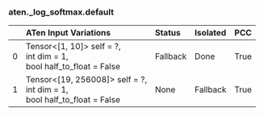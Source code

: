 ### aten._log_softmax.default
|    | ATen Input Variations                                                        | Status   | Isolated   | PCC   |
|---:|:-----------------------------------------------------------------------------|:---------|:-----------|:------|
|  0 | Tensor<[1, 10]> self = ?,<br>int dim = 1,<br>bool half_to_float = False      | Fallback | Done       | True  |
|  1 | Tensor<[19, 256008]> self = ?,<br>int dim = 1,<br>bool half_to_float = False | None     | Fallback   | True  |

